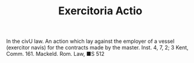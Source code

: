 ---
title: Exercitoria Actio
letter: E
permalink: "/definitions/bld-exercitoria-actio.html"
body: In the civU law. An action which lay against the employer of a vessel (exercitor
  navis) for the contracts made by the master. Inst. 4, 7, 2; 3 Kent, Comm. 161. Mackeld.
  Rom. Law, ■S 512
published_at: '2018-07-07'
source: Black's Law Dictionary 2nd Ed (1910)
layout: post
---